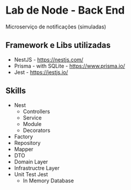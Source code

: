 # Lab de Node - Back End
Microserviço de notificações (simuladas)

## Framework e Libs utilizadas
- NestJS - https://nestjs.com/
- Prisma - with SQLite - https://www.prisma.io/
- Jest   - https://jestjs.io/

## Skills
- Nest
  - Controllers
  - Service
  - Module
  - Decorators
- Factory 
- Repository 
- Mapper
- DTO
- Domain Layer
- Infrastructre Layer
- Unit Test Jest
  - In Memory Database
